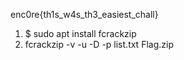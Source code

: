 enc0re{th1s_w4s_th3_easiest_chall}


1.  $ sudo apt install fcrackzip
2.  fcrackzip -v -u -D -p list.txt Flag.zip